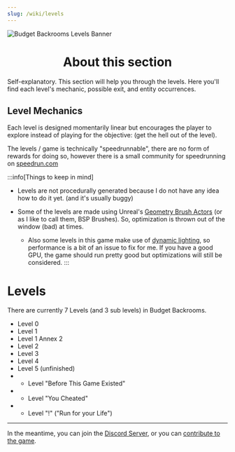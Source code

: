 ```yaml
---
slug: /wiki/levels
---
```


![Budget Backrooms Levels Banner](https://user-images.githubusercontent.com/32200281/220090485-a9cda5b1-b77c-4d92-951d-6a022a4a2ded.png)
<div align="center">

# About this section

</div>
Self-explanatory. This section will help you through the levels. Here you'll find each level's mechanic, possible exit, and entity occurrences.

## Level Mechanics

Each level is designed momentarily linear but encourages the player to explore instead of playing for the objective: (get the hell out of the level).

The levels / game is technically "speedrunnable", there are no form of rewards for doing so, however there is a small community for speedrunning on [speedrun.com](https://www.speedrun.com/Budget_Backrooms?h=any&x=ndxq9yrk)

:::info[Things to keep in mind]

* Levels are not procedurally generated because I do not have any idea how to do it yet. (and it's usually buggy)

* Some of the levels are made using Unreal's [Geometry Brush Actors](https://docs.unrealengine.com/4.27/en-US/Basics/Actors/Brushes/) (or as I like to call them, BSP Brushes). So, optimization is thrown out of the window (bad) at times.
   * Also some levels in this game make use of [dynamic lighting](https://docs.unrealengine.com/4.27/en-US/BuildingWorlds/LightingAndShadows/), so performance is a bit of an issue to fix for me. If you have a good GPU, the game should run pretty good but optimizations will still be considered.
:::

# Levels

There are currently 7 Levels (and 3 sub levels) in Budget Backrooms.
* Level 0
* Level 1
* Level 1 Annex 2
* Level 2
* Level 3
* Level 4
* Level 5 (unfinished)
* * Level "Before This Game Existed"
* * Level "You Cheated"
* * Level "!" ("Run for your Life")

---



In the meantime, you can join the [Discord Server](https://discord.gg/WVuTB56ag4), or you can [contribute to the game](https://github.com/DavidJoacaRo/Budget-Backrooms/).
